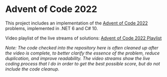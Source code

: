 # Advent of Code 2022

This project includes an implementation of the [Advent of Code 2022](https://adventofcode.com/2022) problems, implemented in .NET 6 and C# 10.

Video playlist of the live streams of solutions: [Advent of Code 2022 Playlist](https://www.youtube.com/playlist?list=PLtiSGQKEdIWymZ0orU36tEBWPi0e4pwrK)

_Note: The code checked into the repository here is often cleaned up after the video is complete, to better clarify the essence of the problem, reduce duplication, and improve readability. The video streams show the live coding process that I do in order to get the best possible score, but do not include the code cleanup._
